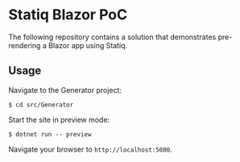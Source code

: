 ﻿# Statiq Blazor PoC

The following repository contains a solution that demonstrates pre-rendering a Blazor app using Statiq.

## Usage

Navigate to the Generator project:
```
$ cd src/Generator
```

Start the site in preview mode:
```
$ dotnet run -- preview
```

Navigate your browser to `http://localhost:5080`.

